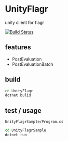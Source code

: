 # UnityFlagr

unity client for flagr

[![Build Status](https://travis-ci.org/5minlab/unityflagr.svg?branch=master)](https://travis-ci.org/5minlab/unityflagr)

## features

* PostEvaluation
* PostEvaluationBatch

## build

```sh
cd UnityFlagr
dotnet bulid
```

## test / usage

`UnityFlagrSample/Program.cs`

```sh
cd UnityFlagrSample
dotnet run
```
